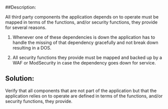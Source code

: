 ##Description: 

All third party components the application depends on to operate must be mapped in
terms of the functions, and/or security functions, they provide for several reasons.

1. Whenever one of these dependencies is down the application has to handle the missing of
   that dependency gracefully and not break down resulting in a DOS.

2. All security functions they provide must be mapped and backed up by a WAF or ModSecurity in case
   the dependency goes down for service.

## Solution:

Verify that all components that are not part of the application but that the application
relies on to operate are defined in terms of the functions, and/or security functions, they provide.
